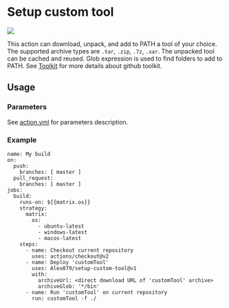 # Setup custom tool

<a href="https://github.com/Alex079/setup-custom-tool/actions?query=workflow%3ACI"><img src="https://github.com/Alex079/setup-custom-tool/workflows/CI/badge.svg" /></a>

This action can download, unpack, and add to PATH a tool of your choice.
The supported archive types are `.tar`, `.zip`, `.7z`, `.xar`.
The unpacked tool can be cached and reused.
Glob expression is used to find folders to add to PATH.
See [Toolkit](https://github.com/actions/toolkit) for more details about github toolkit.

## Usage

### Parameters

See [action.yml](action.yml) for parameters description.

### Example

```
name: My build
on:
  push:
    branches: [ master ]
  pull_request:
    branches: [ master ]
jobs:
  build:
    runs-on: ${{matrix.os}}
    strategy:
      matrix:
        os:
          - ubuntu-latest
          - windows-latest
          - macos-latest
    steps:
      - name: Checkout current repository
        uses: actions/checkout@v2
      - name: Deploy 'customTool'
        uses: Alex079/setup-custom-tool@v1
        with:
          archiveUrl: <direct download URL of 'customTool' archive>
          archiveGlob: '*/bin'
      - name: Run 'customTool' on current repository
        run: customTool -f ./
```
